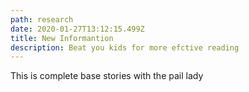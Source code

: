 ```yaml
---
path: research
date: 2020-01-27T13:12:15.499Z
title: New Informantion
description: Beat you kids for more efctive reading
---
```

This is complete base stories with the pail lady
